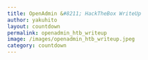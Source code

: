 ```yaml
---
title: OpenAdmin &#8211; HackTheBox WriteUp
author: yakuhito
layout: countdown
permalink: openadmin_htb_writeup
image: /images/openadmin_htb_writeup.jpeg
category: countdown
---
```


<script>
var release_date = new Date("May 2, 2020 16:00 UTC");
</script>
